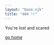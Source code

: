 ```yaml
---
layout: "base.njk"
title: "404 !!"
---
```


<div class="background-div">

You're lost and scared

<audio autoplay>
    <source src="/assets/667869036697384.mp3" type="audio/mpeg">
    Your browser does not support the audio element.
</audio>

[go home](/)

</div>